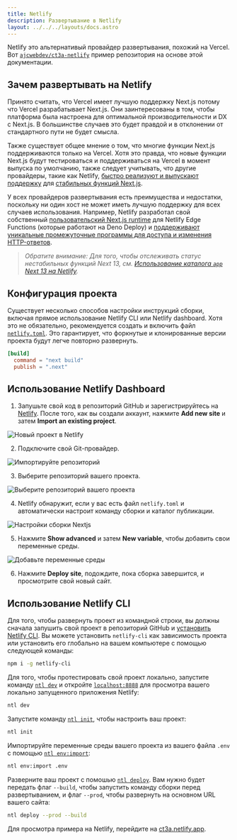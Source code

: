 ```yaml
---
title: Netlify
description: Развертывание в Netlify
layout: ../../../layouts/docs.astro
---
```


Netlify это альтернативый провайдер развертывания, похожий на Vercel. Вот [`ajcwebdev/ct3a-netlify`](https://github.com/ajcwebdev/ct3a-netlify) пример репозитория на основе этой документации.

## Зачем развертывать на Netlify

Принято считать, что Vercel имеет лучшую поддержку Next.js потому что Vercel разрабатывает Next.js. Они заинтересованы в том, чтобы платформа была настроена для оптимальной производительности и DX с Next.js. В большинстве случаев это будет правдой и в отклонении от стандартного пути не будет смысла.

Также существует общее мнение о том, что многие функции Next.js поддерживаются только на Vercel. Хотя это правда, что новые функции Next.js будут тестироваться и поддерживаться на Vercel в момент выпуска по умолчанию, также следует учитывать, что другие провайдеры, такие как Netlify, [быстро реализуют и выпускают поддержку](https://www.netlify.com/blog/deploy-nextjs-13/) для [стабильных функций Next.js](https://docs.netlify.com/integrations/frameworks/next-js/overview/).

У всех провайдеров развертывания есть преимущества и недостатки, поскольку ни один хост не может иметь лучшую поддержку для всех случаев использования. Например, Netlify разработал свой собственный [пользовательский Next.js runtime](https://github.com/netlify/next-runtime) для Netlify Edge Functions (которые работают на Deno Deploy) и [поддерживают уникальные промежуточные программы для доступа и изменения HTTP-ответов](https://github.com/netlify/next-runtime#nextjs-middleware-on-netlify).

> _Обратите внимание: Для того, чтобы отслеживать статус нестабильных функций Next 13, см. [Использование каталога `app` Next 13 на Netlify](https://github.com/netlify/next-runtime/discussions/1724)._

## Конфигурация проекта

Существует несколько способов настройки инструкций сборки, включая прямое использование Netlify CLI или Netlify dashboard. Хотя это не обязательно, рекомендуется создать и включить файл [`netlify.toml`](https://docs.netlify.com/configure-builds/file-based-configuration/). Это гарантирует, что форкнутые и клонированные версии проекта будут легче повторно развернуть.

```toml
[build]
  command = "next build"
  publish = ".next"
```

## Использование Netlify Dashboard

1. Запушьте свой код в репозиторий GitHub и зарегистрируйтесь на [Netlify](https://app.netlify.com/signup). После того, как вы создали аккаунт, нажмите **Add new site** и затем **Import an existing project**.

![Новый проект в Netlify](/images/netlify-01-new-project.webp)

2. Подключите свой Git-провайдер.

![Импортируйте репозиторий](/images/netlify-02-connect-to-git-provider.webp)

3. Выберите репозиторий вашего проекта.

![Выберите репозиторий вашего проекта](/images/netlify-03-pick-a-repository-from-github.webp)

4. Netlify обнаружит, если у вас есть файл `netlify.toml` и автоматически настроит команду сборки и каталог публикации.

![Настройки сборки Nextjs](/images/netlify-04-configure-build-settings.webp)

5. Нажмите **Show advanced** и затем **New variable**, чтобы добавить свои переменные среды.

![Добавьте переменные среды](/images/netlify-05-env-vars.webp)

6. Нажмите **Deploy site**, подождите, пока сборка завершится, и просмотрите свой новый сайт.

## Использование Netlify CLI

Для того, чтобы развернуть проект из командной строки, вы должны сначала запушить свой проект в репозиторий GitHub и [установить Netlify CLI](https://docs.netlify.com/cli/get-started/). Вы можете установить `netlify-cli` как зависимость проекта или установить его глобально на вашем компьютере с помощью следующей команды:

```bash
npm i -g netlify-cli
```

Для того, чтобы протестировать свой проект локально, запустите команду [`ntl dev`](https://docs.netlify.com/cli/get-started/#run-a-local-development-environment) и откройте [`localhost:8888`](http://localhost:8888/) для просмотра вашего локально запущенного приложения Netlify:

```bash
ntl dev
```

Запустите команду [`ntl init`](https://docs.netlify.com/cli/get-started/#continuous-deployment), чтобы настроить ваш проект:

```bash
ntl init
```

Импортируйте переменные среды вашего проекта из вашего файла `.env` с помощью [`ntl env:import`](https://cli.netlify.com/commands/env#envimport):

```bash
ntl env:import .env
```

Разверните ваш проект с помошью [`ntl deploy`](https://docs.netlify.com/cli/get-started/#manual-deploys). Вам нужно будет передать флаг `--build`, чтобы запустить команду сборки перед развертыванием, и флаг `--prod`, чтобы развернуть на основном URL вашего сайта:

```bash
ntl deploy --prod --build
```

Для просмотра примера на Netlify, перейдите на [ct3a.netlify.app](https://ct3a.netlify.app/).
